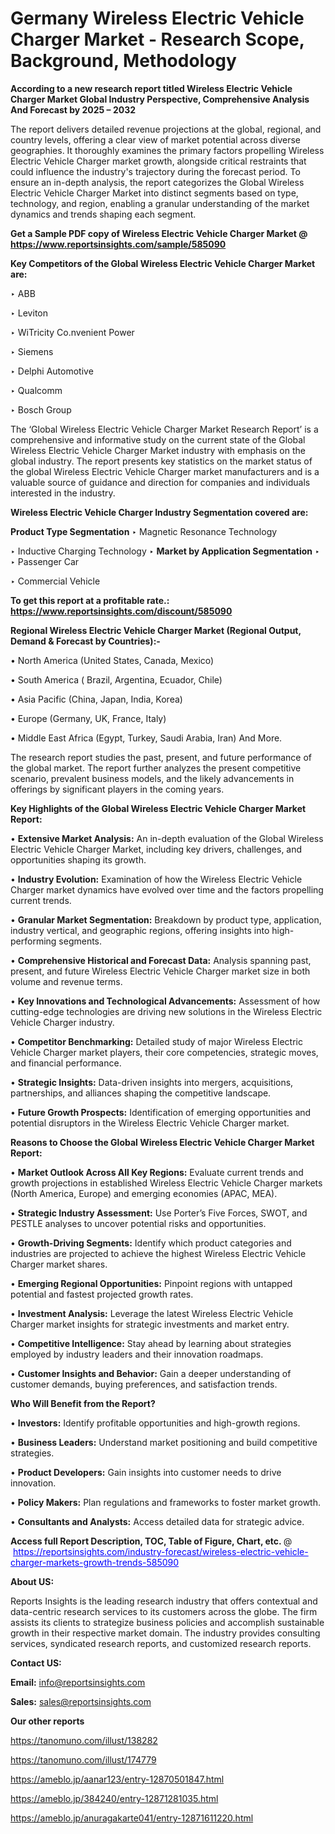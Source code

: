 # Germany Wireless Electric Vehicle Charger Market - Research Scope, Background, Methodology

<strong>According to a new research report titled Wireless Electric Vehicle Charger Market Global Industry Perspective, Comprehensive Analysis And Forecast by 2025 – 2032</strong>

The report delivers detailed revenue projections at the global, regional, and country levels, offering a clear view of market potential across diverse geographies. It thoroughly examines the primary factors propelling Wireless Electric Vehicle Charger market growth, alongside critical restraints that could influence the industry's trajectory during the forecast period. To ensure an in-depth analysis, the report categorizes the Global Wireless Electric Vehicle Charger Market into distinct segments based on type, technology, and region, enabling a granular understanding of the market dynamics and trends shaping each segment.

<strong>Get a Sample PDF copy of Wireless Electric Vehicle Charger Market </strong><strong>@<a href=https://www.reportsinsights.com/sample/585090 style=color:#0000ff;> https://www.reportsinsights.com/sample/585090</a></strong></font>

<strong>Key Competitors of the Global Wireless Electric Vehicle Charger Market are:</strong>

‣ ABB

‣ Leviton

‣ WiTricity
 Co.nvenient Power

‣ Siemens

‣ Delphi Automotive

‣ Qualcomm

‣ Bosch Group

The ‘Global Wireless Electric Vehicle Charger Market Research Report’ is a comprehensive and informative study on the current state of the Global Wireless Electric Vehicle Charger Market industry with emphasis on the global industry. The report presents key statistics on the market status of the global Wireless Electric Vehicle Charger market manufacturers and is a valuable source of guidance and direction for companies and individuals interested in the industry.

<strong>Wireless Electric Vehicle Charger Industry Segmentation covered are:</strong>

<strong>Product Type Segmentation</strong>
‣
Magnetic Resonance Technology

‣ Inductive Charging Technology
‣ 
<strong>Market by Application Segmentation</strong>
‣
‣  Passenger Car

‣ Commercial Vehicle

<strong>To get this report at a profitable rate.: <a href=https://www.reportsinsights.com/discount/585090 style=color:#0000ff;>https://www.reportsinsights.com/discount/585090</a></strong></font>

<strong>Regional Wireless Electric Vehicle Charger Market (Regional Output, Demand &amp; Forecast by Countries):-</strong>

• North America (United States, Canada, Mexico)

• South America ( Brazil, Argentina, Ecuador, Chile)

• Asia Pacific (China, Japan, India, Korea)

• Europe (Germany, UK, France, Italy)

• Middle East Africa (Egypt, Turkey, Saudi Arabia, Iran) And More.

The research report studies the past, present, and future performance of the global market. The report further analyzes the present competitive scenario, prevalent business models, and the likely advancements in offerings by significant players in the coming years.

<strong>Key Highlights of the Global Wireless Electric Vehicle Charger Market Report:</strong>

• <strong>Extensive Market Analysis:</strong> An in-depth evaluation of the Global Wireless Electric Vehicle Charger Market, including key drivers, challenges, and opportunities shaping its growth.

• <strong>Industry Evolution:</strong> Examination of how the Wireless Electric Vehicle Charger market dynamics have evolved over time and the factors propelling current trends.

• <strong>Granular Market Segmentation:</strong> Breakdown by product type, application, industry vertical, and geographic regions, offering insights into high-performing segments.

• <strong>Comprehensive Historical and Forecast Data:</strong> Analysis spanning past, present, and future Wireless Electric Vehicle Charger market size in both volume and revenue terms.

• <strong>Key Innovations and Technological Advancements:</strong> Assessment of how cutting-edge technologies are driving new solutions in the Wireless Electric Vehicle Charger industry.

• <strong>Competitor Benchmarking:</strong> Detailed study of major Wireless Electric Vehicle Charger market players, their core competencies, strategic moves, and financial performance.

• <strong>Strategic Insights:</strong> Data-driven insights into mergers, acquisitions, partnerships, and alliances shaping the competitive landscape.

• <strong>Future Growth Prospects:</strong> Identification of emerging opportunities and potential disruptors in the Wireless Electric Vehicle Charger market.

<strong>Reasons to Choose the Global Wireless Electric Vehicle Charger Market Report:</strong>

• <strong>Market Outlook Across All Key Regions:</strong> Evaluate current trends and growth projections in established Wireless Electric Vehicle Charger markets (North America, Europe) and emerging economies (APAC, MEA).

• <strong>Strategic Industry Assessment:</strong> Use Porter’s Five Forces, SWOT, and PESTLE analyses to uncover potential risks and opportunities.

• <strong>Growth-Driving Segments:</strong> Identify which product categories and industries are projected to achieve the highest Wireless Electric Vehicle Charger market shares.

• <strong>Emerging Regional Opportunities:</strong> Pinpoint regions with untapped potential and fastest projected growth rates.

• <strong>Investment Analysis:</strong> Leverage the latest Wireless Electric Vehicle Charger market insights for strategic investments and market entry.

• <strong>Competitive Intelligence:</strong> Stay ahead by learning about strategies employed by industry leaders and their innovation roadmaps.

• <strong>Customer Insights and Behavior:</strong> Gain a deeper understanding of customer demands, buying preferences, and satisfaction trends.

<strong>Who Will Benefit from the Report?</strong>

• <strong>Investors:</strong> Identify profitable opportunities and high-growth regions.

• <strong>Business Leaders:</strong> Understand market positioning and build competitive strategies.

• <strong>Product Developers:</strong> Gain insights into customer needs to drive innovation.

• <strong>Policy Makers:</strong> Plan regulations and frameworks to foster market growth.

• <strong>Consultants and Analysts:</strong> Access detailed data for strategic advice.
</ul>
<strong>Access full Report Description, TOC, Table of Figure, Chart, etc. </strong>@  <a href=https://reportsinsights.com/industry-forecast/wireless-electric-vehicle-charger-markets-growth-trends-585090 style=color:#0000ff;>https://reportsinsights.com/industry-forecast/wireless-electric-vehicle-charger-markets-growth-trends-585090</a></font>

<strong><strong>About US</strong>:</strong>

Reports Insights is the leading research industry that offers contextual and data-centric research services to its customers across the globe. The firm assists its clients to strategize business policies and accomplish sustainable growth in their respective market domain. The industry provides consulting services, syndicated research reports, and customized research reports.

<strong>Contact US:</strong>

<p class=""""><b>Email:</b> <a href=mailto:info@reportsinsights.com>info@reportsinsights.com</a></p>
<p class=""""><b>Sales:</b> <a href=mailto:sales@reportsinsights.com>sales@reportsinsights.com</a></p>

<strong>Our other reports</strong>

<a href=https://tanomuno.com/illust/138282>https://tanomuno.com/illust/138282</a>

<a href=https://tanomuno.com/illust/174779>https://tanomuno.com/illust/174779</a>

<a href=https://ameblo.jp/aanar123/entry-12870501847.html>https://ameblo.jp/aanar123/entry-12870501847.html</a>

<a href=https://ameblo.jp/384240/entry-12871281035.html>https://ameblo.jp/384240/entry-12871281035.html</a>

<a href=https://ameblo.jp/anuragakarte041/entry-12871611220.html>https://ameblo.jp/anuragakarte041/entry-12871611220.html</a>
